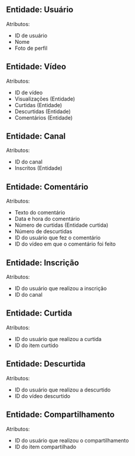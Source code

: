 ## Entidade: Usuário
Atributos:
- ID de usuário
- Nome
- Foto de perfil

## Entidade: Vídeo
Atributos:
- ID de vídeo
- Visualizações (Entidade)
- Curtidas (Entidade)
- Descurtidas (Entidade)
- Comentários (Entidade)

## Entidade: Canal
Atributos:
- ID do canal
- Inscritos (Entidade) 

## Entidade: Comentário
Atributos:
- Texto do comentário
- Data e hora do comentário
- Número de curtidas (Entidade curtida)
- Número de descurtidas
- ID do usuário que fez o comentário
- ID do vídeo em que o comentário foi feito

## Entidade: Inscrição
Atributos:
- ID do usuário que realizou a inscrição
- ID do canal

## Entidade: Curtida
Atributos:
- ID do usuário que realizou a curtida
- ID do item curtido

## Entidade: Descurtida
Atributos:
- ID do usuário que realizou a descurtido
- ID do vídeo descurtido

## Entidade: Compartilhamento
Atributos:
- ID do usuário que realizou o compartilhamento
- ID do item compartilhado
